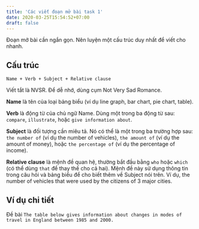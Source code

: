 ```yaml
---
title: 'Các viết đoạn mở bài task 1'
date: 2020-03-25T15:54:52+07:00
draft: false
---
```


Đoạn mở bài cần ngắn gọn. Nên luyện một cấu trúc duy nhất để viết cho nhanh.

## Cấu trúc

`Name + Verb + Subject + Relative clause`

Viết tắt là NVSR. Để dễ nhớ, dùng cụm Not Very Sad Romance.

**Name** là tên của loại bảng biểu (ví dụ line graph, bar chart, pie chart, table).

**Verb** là động từ của chủ ngữ Name. Dùng một trong ba động từ sau: `compare`, `illustrate`, hoặc `give information about`.

**Subject** là đối tượng cần miêu tả. Nó có thể là một trong ba trường hợp sau: `the number of` (ví dụ the number of vehicles), `the amount of` (ví dụ the amount of money), hoặc `the percentage of` (ví dụ the percentage of income).

**Relative clause** là mệnh đề quan hệ, thường bắt đầu bằng `who` hoặc `which` (có thể dùng `that` để thay thế cho cả hai). Mệnh đề này sử dụng thông tin trong câu hỏi và bảng biểu để cho biết thêm về Subject nói trên. Ví dụ, the number of vehicles that were used by the citizens of 3 major cities.

## Ví dụ chi tiết

Đề bài
`The table below gives information about changes in modes of travel in England between 1985 and 2000.`
